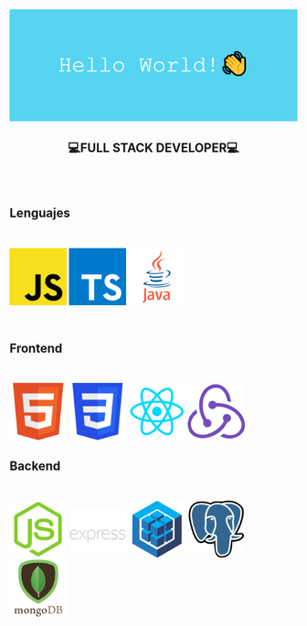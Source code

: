 <img src='./media/banner.png'/>

</br>

<h2 align='center'><b>💻FULL STACK DEVELOPER💻</b></h2>

</br>
</br>

## Lenguajes

</br>

<p>
    <img src='./media/javascript.png' width='100px'/>
    <img src='./media/typescript.png' width='100px'/>
    <img src='./media/java.png' width='100px'/>
</p>

</br>

## Frontend

</br>

<p>
    <img src='./media/html.png' width='100px'/>
    <img src='./media/css.png' width='100px'/>
    <img src='./media/react.png' width='100px'/>
    <img src='./media/redux.png' width='100px'/>
</p>

## Backend

</br>

<p>
    <img src='./media/nodejs.png' width='100px'/>
    <img src='./media/express.png' width='100px'/>
    <img src='./media/sequelize.png' width='100px'/>
    <img src='./media/postgresql.png' width='100px'/>
    <img src='./media/mongodb.png' width='100px'/>
</p>
